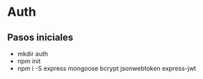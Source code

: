 # Auth

## Pasos iniciales
* mkdir auth
* npm init
* npm i -S express mongoose bcrypt jsonwebtoken express-jwt
